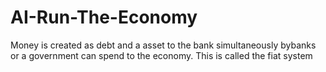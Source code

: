 # AI-Run-The-Economy
Money is created as debt and a asset to the bank simultaneously bybanks or a government can spend to the economy. This is called the fiat system
